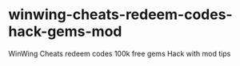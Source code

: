 # winwing-cheats-redeem-codes-hack-gems-mod
WinWing Cheats redeem codes 100k free gems Hack with mod tips
